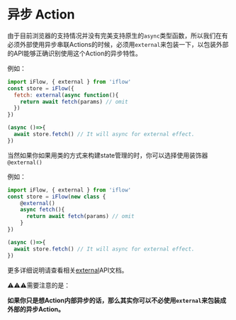# 异步 Action

由于目前浏览器的支持情况并没有完美支持原生的`async`类型函数，所以我们在有必须外部使用异步串联Actions的时候，必须用`external`来包装一下，以包装外部的API能够正确识别使用这个Action的异步特性。

例如：

```javascript
import iFlow, { external } from 'iflow'
const store = iFlow({
  fetch: external(async function(){
    return await fetch(params) // omit
  })
})

(async ()=>{
  await store.fetch() // It will async for external effect.
})
```

当然如果你如果用类的方式来构建state管理的时，你可以选择使用装饰器`@external()`

例如：

```javascript
import iFlow, { external } from 'iflow'
const store = iFlow(new class {
    @external()
    async fetch(){
      return await fetch(params) // omit
    }
})

(async ()=>{
  await store.fetch() // It will async for external effect.
})
```

更多详细说明请查看相关[external](/docs/api/external.md)API文档。

⚠️⚠️⚠️️需要注意的是： 

**如果你只是想Action内部异步的话，那么其实你可以不必使用`external`来包装成外部的异步Action。**
